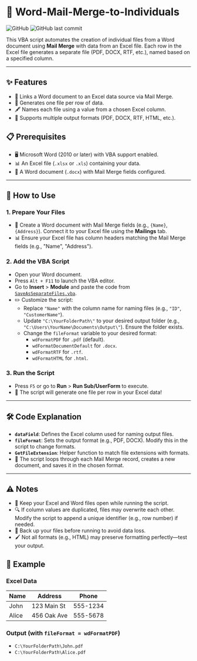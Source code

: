 # 📜 Word-Mail-Merge-to-Individuals

![GitHub](https://img.shields.io/badge/license-MIT-blue.svg) ![GitHub last commit](https://img.shields.io/github/last-commit/yourusername/Word-Mail-Merge-to-Individuals)

This VBA script automates the creation of individual files from a Word document using **Mail Merge** with data from an Excel file. Each row in the Excel file generates a separate file (PDF, DOCX, RTF, etc.), named based on a specified column.

---

## ✨ Features
- 🔗 Links a Word document to an Excel data source via Mail Merge.
- 📄 Generates one file per row of data.
- 🖋️ Names each file using a value from a chosen Excel column.
- 🎨 Supports multiple output formats (PDF, DOCX, RTF, HTML, etc.).

## 📋 Prerequisites
- 🖥️ Microsoft Word (2010 or later) with VBA support enabled.
- 📊 An Excel file (`.xlsx` or `.xls`) containing your data.
- 📝 A Word document (`.docx`) with Mail Merge fields configured.

---

## 🚀 How to Use

### 1. Prepare Your Files
- 📝 Create a Word document with Mail Merge fields (e.g., `{Name}`, `{Address}`). Connect it to your Excel file using the **Mailings** tab.
- 📊 Ensure your Excel file has column headers matching the Mail Merge fields (e.g., "Name", "Address").

### 2. Add the VBA Script
- Open your Word document.
- Press `Alt + F11` to launch the VBA editor.
- Go to **Insert** > **Module** and paste the code from [`SaveAsSeparateFiles.vba`](SaveAsSeparateFiles.vba).
- ✏️ Customize the script:
  - Replace `"Name"` with the column name for naming files (e.g., `"ID"`, `"CustomerName"`).
  - Update `"C:\YourFolderPath\"` to your desired output folder (e.g., `"C:\Users\YourName\Documents\Output\"`). Ensure the folder exists.
  - Change the `fileFormat` variable to your desired format:
    - `wdFormatPDF` for `.pdf` (default).
    - `wdFormatDocumentDefault` for `.docx`.
    - `wdFormatRTF` for `.rtf`.
    - `wdFormatHTML` for `.html`.

### 3. Run the Script
- Press `F5` or go to **Run** > **Run Sub/UserForm** to execute.
- 🎉 The script will generate one file per row in your Excel data!

---

## 🛠️ Code Explanation
- **`dataField`**: Defines the Excel column used for naming output files.
- **`fileFormat`**: Sets the output format (e.g., PDF, DOCX). Modify this in the script to change formats.
- **`GetFileExtension`**: Helper function to match file extensions with formats.
- 🔄 The script loops through each Mail Merge record, creates a new document, and saves it in the chosen format.

---

## ⚠️ Notes
- 📂 Keep your Excel and Word files open while running the script.
- 🔍 If column values are duplicated, files may overwrite each other. Modify the script to append a unique identifier (e.g., row number) if needed.
- 💾 Back up your files before running to avoid data loss.
- 🖌️ Not all formats (e.g., HTML) may preserve formatting perfectly—test your output.

## 🌟 Example
### Excel Data
| Name   | Address      | Phone    |
|--------|--------------|----------|
| John   | 123 Main St  | 555-1234 |
| Alice  | 456 Oak Ave  | 555-5678 |

### Output (with `fileFormat = wdFormatPDF`)
- `C:\YourFolderPath\John.pdf`
- `C:\YourFolderPath\Alice.pdf`
